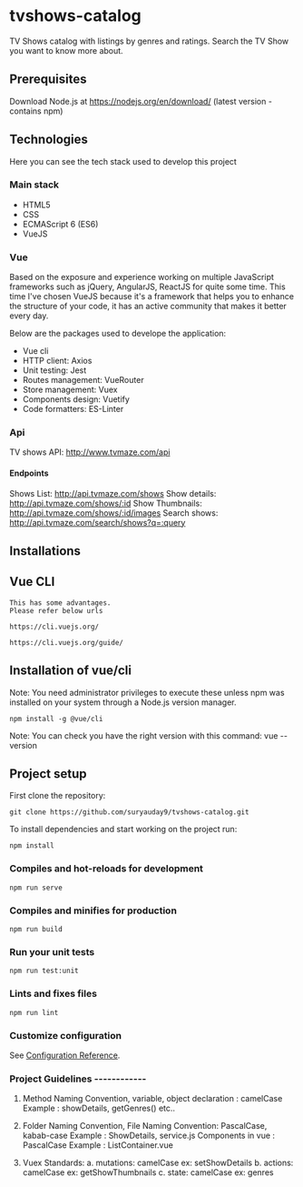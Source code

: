 # tvshows-catalog
TV Shows catalog with listings by genres and ratings. Search the TV Show you want to know more about.

## Prerequisites
Download Node.js at https://nodejs.org/en/download/ (latest version - contains npm)

## Technologies
Here you can see the tech stack used to develop this project

### Main stack
- HTML5
- CSS
- ECMAScript 6 (ES6)
- VueJS

### Vue
Based on the exposure and experience working on multiple JavaScript frameworks such as jQuery, AngularJS, ReactJS for quite some time. This time I've chosen VueJS because it's a framework that helps you to enhance the structure of your code, it has an active community that makes it better every day.

Below are the packages used to develope the application:

- Vue cli
- HTTP client: Axios
- Unit testing: Jest
- Routes management: VueRouter
- Store management: Vuex
- Components design: Vuetify
- Code formatters: ES-Linter

### Api
TV shows API: http://www.tvmaze.com/api

#### Endpoints
Shows List: http://api.tvmaze.com/shows
Show details: http://api.tvmaze.com/shows/:id 
Show Thumbnails: http://api.tvmaze.com/shows/:id/images
Search shows: http://api.tvmaze.com/search/shows?q=:query

## Installations
## Vue CLI
```
This has some advantages.
Please refer below urls

https://cli.vuejs.org/

https://cli.vuejs.org/guide/

```
## Installation of vue/cli
Note: You need administrator privileges to execute these unless npm was installed on your system through a Node.js version manager.

```
npm install -g @vue/cli

```
Note: You can check you have the right version with this command:
vue --version

## Project setup
First clone the repository:
```
git clone https://github.com/suryauday9/tvshows-catalog.git
```

To install dependencies and start working on the project run:
```
npm install
```

### Compiles and hot-reloads for development
```
npm run serve
```

### Compiles and minifies for production
```
npm run build
```

### Run your unit tests
```
npm run test:unit
```

### Lints and fixes files
```
npm run lint
```

### Customize configuration
See [Configuration Reference](https://cli.vuejs.org/config/).

### Project Guidelines ------------

1) Method Naming Convention, 
   variable, object declaration : camelCase
   Example : showDetails, getGenres() etc..

2) Folder Naming Convention, File Naming Convention: PascalCase, kabab-case
   Example : ShowDetails, service.js
   Components in vue : PascalCase
   Example : ListContainer.vue 

3) Vuex Standards:
   a. mutations: camelCase
      ex: setShowDetails
   b. actions: camelCase
      ex: getShowThumbnails
   c. state: camelCase
      ex: genres 
